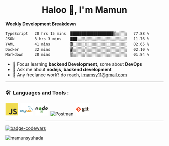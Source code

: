 <h1 align="center">Haloo 👋, I'm Mamun</h1>

**Weekly Development Breakdown**
<!--START_SECTION:waka-->

```txt
TypeScript   20 hrs 15 mins  ███████████████████▒░░░░░   77.88 %
JSON         3 hrs 3 mins    ███░░░░░░░░░░░░░░░░░░░░░░   11.76 %
YAML         41 mins         ▓░░░░░░░░░░░░░░░░░░░░░░░░   02.65 %
Docker       32 mins         ▓░░░░░░░░░░░░░░░░░░░░░░░░   02.10 %
Markdown     28 mins         ▒░░░░░░░░░░░░░░░░░░░░░░░░   01.84 %
```

<!--END_SECTION:waka-->

- 🌱 Focus learning **backend Development**, some about **DevOps**
- 💬 Ask me about **nodejs**, **backend development**
- 💼 Any freelance work? do reach, imamsy11@gmail.com

---

### 🛠 &nbsp;Languages and Tools :

<p>
<img src="https://github.com/devicons/devicon/blob/master/icons/javascript/javascript-original.svg" title="JavaScript" alt="JavaScript" width="40" height="40"/>&nbsp;
<img src="https://github.com/devicons/devicon/blob/master/icons/mysql/mysql-original-wordmark.svg" title="MySQL"  alt="MySQL" width="40" height="40"/>&nbsp;
<img src="https://github.com/devicons/devicon/blob/master/icons/nodejs/nodejs-original-wordmark.svg" title="NodeJS" alt="NodeJS" width="40" height="40"/>&nbsp;
<img src="https://www.vectorlogo.zone/logos/getpostman/getpostman-icon.svg" title="Postman"  alt="Postman" width="40" height="40"/>&nbsp;
<img src="https://github.com/devicons/devicon/blob/master/icons/git/git-original-wordmark.svg" title="Git" **alt="Git" width="40" height="40"/>&nbsp;
</p>

---


[![badge-codewars](https://www.codewars.com/users/mamunsyuhada/badges/small)](https://www.codewars.com/users/mamunsyuhada)

<p align="left"> <img src="https://komarev.com/ghpvc/?username=mamunsyuhada" alt="mamunsyuhada" /> </p>
